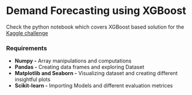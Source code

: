 # Demand Forecasting using XGBoost
Check the python notebook which covers XGBoost based solution for the [Kaggle challenge](https://www.kaggle.com/datasets/aswathrao/demand-forecasting/data)

### Requirements
* **Numpy -** Array manipulations and computations
* **Pandas -** Creating data frames and exploring Dataset
* **Matplotlib and Seaborn -** Visualizing dataset and creating different insightful plots
* **Scikit-learn -** Importing Models and different evaluation metrices

